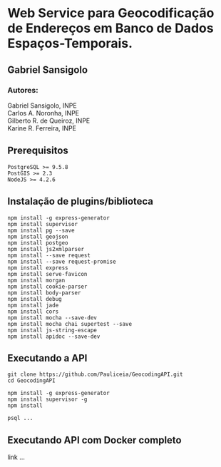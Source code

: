# Web Service para Geocodificação de Endereços em Banco de Dados Espaços-Temporais.

## Gabriel Sansigolo<br>

### Autores:

Gabriel Sansigolo, INPE <br>
Carlos A. Noronha, INPE<br>
Gilberto R. de Queiroz, INPE<br>
Karine R. Ferreira, INPE<br>

## Prerequisitos

```
PostgreSQL >= 9.5.8
PostGIS >= 2.3
NodeJS >= 4.2.6

```

## Instalação de plugins/biblioteca

```
npm install -g express-generator
npm install supervisor
npm install pg --save
npm install geojson
npm install postgeo
npm install js2xmlparser
npm install --save request
npm install --save request-promise
npm install express
npm install serve-favicon
npm install morgan
npm install cookie-parser
npm install body-parser
npm install debug
npm install jade
npm install cors
npm install mocha --save-dev
npm install mocha chai supertest --save
npm install js-string-escape
npm install apidoc --save-dev
```

## Executando a API 

```
git clone https://github.com/Pauliceia/GeocodingAPI.git
cd GeocodingAPI

npm install -g express-generator
npm install supervisor -g
npm install

psql ...
```

## Executando API com Docker completo
link ...



